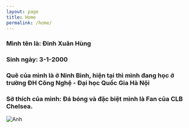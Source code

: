 ```yaml
---
layout: page
title: Home
permalink: /home/
---
```


### Mình tên là: Đinh Xuân Hùng
### Sinh ngày: 3-1-2000
### Quê của mình là ở Ninh Bình, hiện tại thì mình đang học ở trường ĐH Công Nghệ - Đại học Quốc Gia Hà Nội
### Sở thích của mình: Đá bóng và đặc biệt mình là Fan của CLB Chelsea.

<img itemprop="image" class="img-rounded" src="https://hunguet312000.github.io//assets/_images/anh2.jpg" alt="Anh">
